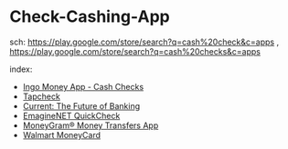 # Check-Cashing-App
sch: https://play.google.com/store/search?q=cash%20check&c=apps , https://play.google.com/store/search?q=cash%20checks&c=apps

index:
- [Ingo Money App - Cash Checks](https://play.google.com/store/apps/details?id=com.chexar.ingo.android)
- [Tapcheck](https://play.google.com/store/apps/details?id=com.tapcheck.tapcheck)
- [Current: The Future of Banking](https://play.google.com/store/apps/details?id=com.current.app)
- [EmagineNET QuickCheck](https://play.google.com/store/apps/details?id=quickcheck.emaginenet.com)
- [MoneyGram® Money Transfers App](https://play.google.com/store/apps/details?id=com.gpshopper.moneygram)
- [Walmart MoneyCard](https://play.google.com/store/apps/details?id=com.greendot.walmart.prepaid)
